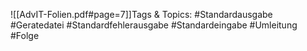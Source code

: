 
![[AdvIT-Folien.pdf#page=7]]Tags & Topics:
   #Standardausgabe
   #Geratedatei
   #Standardfehlerausgabe
   #Standardeingabe
   #Umleitung
   #Folge